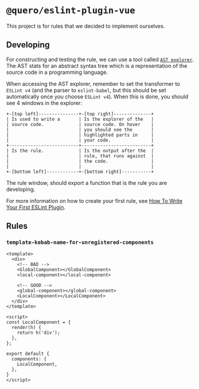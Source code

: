 # `@quero/eslint-plugin-vue`

This project is for rules that we decided to implement ourselves.

## Developing

For constructing and testing the rule, we can use a tool called [`AST
explorer`](https://astexplorer.net/). The AST stats for an abstract syntax tree
which is a representation of the source code in a programming language.

When accessing the AST explorer, remember to set the transformer to `ESLint v4`
(and the parser to `eslint-babel`, but this should be set automatically once
you choose `ESLint v4`). When this is done, you should see 4 windows in the
explorer:

```
+-[top left]---------------+-[top right]--------------+
| Is used to write a       | Is the explorer of the   |
| source code.             | source code. On hover    |
|                          | you should see the       |
|                          | highlighted parts in     |
|                          | your code.               |
+--------------------------+--------------------------+
| Is the rule.             | Is the output after the  |
|                          | rule, that runs against  |
|                          | the code.                |
|                          |                          |
+-[bottom left]------------+-[bottom right]-----------+
```

The rule window, should export a function that is the rule you are developing.

For more information on how to create your first rule, see [How To Write Your
First ESLint Plugin](https://dev.to/spukas/how-to-write-your-first-eslint-plugin-145).

## Rules

### `template-kebab-name-for-unregistered-components`

```vue
<template>
  <div>
    <!-- BAD -->
    <GlobalComponent></GlobalComponent>
    <local-component></local-component>

    <!-- GOOD -->
    <global-component></global-component>
    <LocalComponent></LocalComponent>
  </div>
</template>

<script>
const LocalComponent = {
  render(h) {
    return h('div');
  },
};

export default {
  components: {
    LocalComponent,
  },
}
</script>
```
